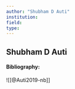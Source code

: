 ```yaml
---
author: "Shubham D Auti"
institution:
field:
type:
---
```


## Shubham D Auti
#### Bibliography:

![[@Auti2019-nb]]